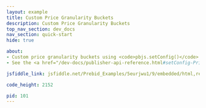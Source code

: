 ```yaml
---
layout: example
title: Custom Price Granularity Buckets
description: Custom Price Granularity Buckets
top_nav_section: dev_docs
nav_section: quick-start
hide: true

about:
- Custom price granularity buckets using <code>pbjs.setConfig()</code>
- See the <a href="/dev-docs/publisher-api-reference.html#setConfig-Price-Granularity">the API reference</a> for more detail.

jsfiddle_link: jsfiddle.net/Prebid_Examples/5eurjwu1/9/embedded/html,result

code_height: 2152

pid: 101
---
```

